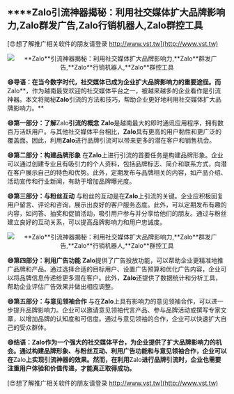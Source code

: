 ## ****Zalo**引流神器揭秘：利用社交媒体扩大品牌影响力,**Zalo**群发广告,**Zalo**行销机器人,**Zalo**群控工具**

[😍想了解推广相关软件的朋友请登录 http://www.vst.tw](http://www.vst.tw)

 <center><img src="https://vst.tw/MP4/tuiguang/png/5.png" alt="**Zalo**引流神器揭秘：利用社交媒体扩大品牌影响力,**Zalo**群发广告,**Zalo**行销机器人,**Zalo**群控工具"></center>

**😄导语：在当今数字时代，社交媒体已成为企业扩大品牌影响力的重要途径。而**Zalo**，作为越南最受欢迎的社交媒体平台之一，被越来越多的企业看作是引流神器。本文将揭秘**Zalo**引流的方法和技巧，帮助企业更好地利用社交媒体扩大品牌影响力。**

**😄第一部分：了解**Zalo**引流的概念**
**Zalo**是越南最大的即时通讯应用程序，拥有数百万活跃用户。与其他社交媒体平台相比，**Zalo**具有更高的用户黏性和更广泛的覆盖面。因此，利用**Zalo**进行品牌引流可以带来更多的潜在客户和销售机会。

**😄第二部分：构建品牌形象**
在**Zalo**上进行引流的首要任务是构建品牌形象。企业可以通过创建专业且有吸引力的个人资料，包括品牌标志、简介和联系方式，向潜在客户展示自己的特色和优势。此外，定期发布与品牌相关的内容，如产品介绍、活动宣传和行业新闻，有助于增加品牌曝光度。

**😄第三部分：与粉丝互动**
与粉丝的互动是在**Zalo**上引流的关键。企业应积极回复用户留言、评论和咨询，展示出良好的客户服务态度。此外，可以定期发布有趣的内容，如问答、抽奖和促销活动，吸引用户参与并分享给他们的朋友。通过与粉丝建立良好的互动关系，可以提高品牌影响力和用户忠诚度。

 <center><img src="https://vst.tw/MP4/tuiguang/png/8.png" alt="**Zalo**引流神器揭秘：利用社交媒体扩大品牌影响力,**Zalo**群发广告,**Zalo**行销机器人,**Zalo**群控工具"></center>

**😄第四部分：利用广告功能**
**Zalo**提供了广告投放功能，可以帮助企业更精准地推广品牌和产品。通过选择合适的目标用户、设置广告预算和优化广告内容，企业可以将品牌信息传递给更多潜在客户。此外，**Zalo**还提供了数据统计和分析工具，帮助企业评估广告效果并做出相应调整。

**😄第五部分：与意见领袖合作**
与在**Zalo**上具有影响力的意见领袖合作，可以进一步提升品牌影响力。企业可以邀请意见领袖代言产品、参与品牌活动或撰写专家文章，以增加品牌的认知度和可信度。通过与意见领袖的合作，企业可以快速扩大自己的受众群体。

**😄结语：**Zalo**作为一个强大的社交媒体平台，为企业提供了扩大品牌影响力的机会。通过构建品牌形象、与粉丝互动、利用广告功能和与意见领袖合作，企业可以在**Zalo**上实现引流神器的效果。然而，在利用**Zalo**进行品牌引流时，企业也需要注重用户体验和价值传递，才能真正取得成功。**

[😍想了解推广相关软件的朋友请登录 http://www.vst.tw](http://www.vst.tw)



